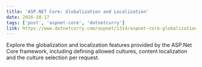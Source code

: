 ```yaml
---
title: 'ASP.NET Core: Globalization and Localization'
date: 2016-10-17
tags: ['post', 'aspnet-core', 'dotnetcurry']
link: https://www.dotnetcurry.com/aspnet/1314/aspnet-core-globalization-localization
---
```


Explore the globalization and localization features provided by the ASP.Net Core framework, including defining allowed cultures, content localization and the culture selection per request.